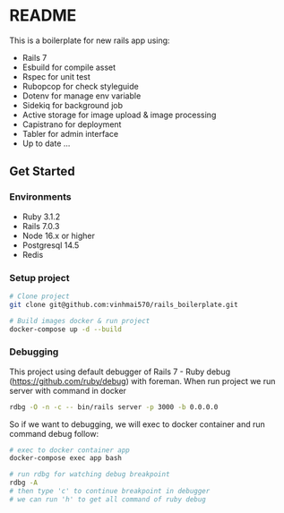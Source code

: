 # README
This is a boilerplate for new rails app using:
- Rails 7
- Esbuild for compile asset
- Rspec for unit test
- Rubopcop for check styleguide
- Dotenv for manage env variable
- Sidekiq for background job
- Active storage for image upload & image processing
- Capistrano for deployment
- Tabler for admin interface
- Up to date ...
## Get Started
### Environments
- Ruby 3.1.2
- Rails 7.0.3
- Node 16.x or higher
- Postgresql 14.5
- Redis

### Setup project
```bash
# Clone project
git clone git@github.com:vinhmai570/rails_boilerplate.git

# Build images docker & run project
docker-compose up -d --build
```

### Debugging
This project using default debugger of Rails 7 - Ruby debug (https://github.com/ruby/debug) 
with foreman.
When run project we run server with command in docker 
```bash
rdbg -O -n -c -- bin/rails server -p 3000 -b 0.0.0.0
```
So if we want to debugging, we will exec to docker container and run command debug follow:
```bash
# exec to docker container app
docker-compose exec app bash

# run rdbg for watching debug breakpoint
rdbg -A
# then type 'c' to continue breakpoint in debugger
# we can run 'h' to get all command of ruby debug
```
